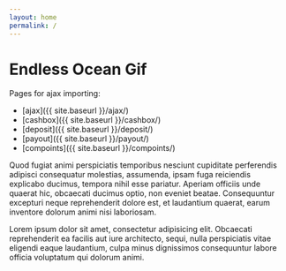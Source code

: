 ```yaml
---
layout: home
permalink: /
---
```


# Endless Ocean Gif

Pages for ajax importing:

* [ajax]({{ site.baseurl }}/ajax/)
* [cashbox]({{ site.baseurl }}/cashbox/)
* [deposit]({{ site.baseurl }}/deposit/)
* [payout]({{ site.baseurl }}/payout/)
* [compoints]({{ site.baseurl }}/compoints/)

Quod fugiat animi perspiciatis temporibus nesciunt cupiditate perferendis adipisci consequatur molestias, assumenda, ipsam fuga reiciendis explicabo ducimus, tempora nihil esse pariatur. Aperiam officiis unde quaerat hic, obcaecati ducimus optio, non eveniet beatae. Consequuntur excepturi neque reprehenderit dolore est, et laudantium quaerat, earum inventore dolorum animi nisi laboriosam.

Lorem ipsum dolor sit amet, consectetur adipisicing elit. Obcaecati reprehenderit ea facilis aut iure architecto, sequi, nulla perspiciatis vitae eligendi eaque laudantium, culpa minus dignissimos consequuntur labore officia voluptatum qui dolorum animi. 
